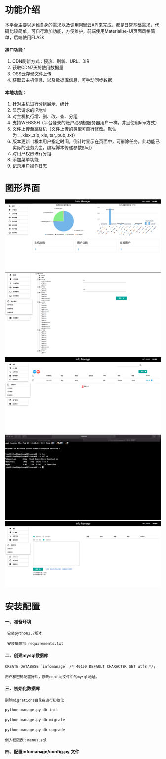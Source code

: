 # 功能介绍
本平台主要以运维自身的需求以及调用阿里云API来完成，都是日常基础需求，代码比较简单，可自行添加功能，方便维护。前端使用Materialize-UI页面风格简单，后端使用FLASk
#### 接口功能：
1. CDN刷新方式：预热、刷新、URL、DIR
2. 获取CDN7天的使用数据量
3. OSS云存储文件上传
4. 获取云主机信息、以及数据库信息，可手动同步数据
#### 本地功能：
1. 针对主机进行分组展示、统计
2. 显示请求的IP地址
3. 对主机执行增、删、改、查、分组
4. 支持WEBSSH（平台登录的账户必须根服务器用户一样，并且使用key方式）
5. 文件上传至跳板机（文件上传的类型可自行修改。默认为：.xlsx,.zip,.xls,.tar,.pub,.txt）
6. 版本更新（根本用户指定时间，倒计时显示在页面中，可删除任务。此功能已实际的业务为主，编写脚本传递参数即可）
7. 对用户权限进行分组.
8. 添加菜单功能
9. 记录用户操作日志
# 图形界面
![image](https://github.com/Myrecord/infomanage/blob/master/1.png)
![image](https://github.com/Myrecord/infomanage/blob/master/2.png)
![image](https://github.com/Myrecord/infomanage/blob/master/3.png)
![image](https://github.com/Myrecord/infomanage/blob/master/4.png)
![image](https://github.com/Myrecord/infomanage/blob/master/5.png)
# 安装配置
#### 一、准备环境
```
 安装python2.7版本
 
 安装依赖包 requirements.txt

 ```
#### 二、创建mysql数据库
```
CREATE DATABASE `infomanage` /*!40100 DEFAULT CHARACTER SET utf8 */;

用户和密码配置好后，修改config文件中的mysql地址。
```


#### 三、初始化数据库
```
删除migrations目录在进行初始化

python manage.py db init

python manage.py db migrate

python manage.py db upgrade

倒入权限表：menus.sql
```
#### 四、配置infomanage/config.py 文件
```
```
